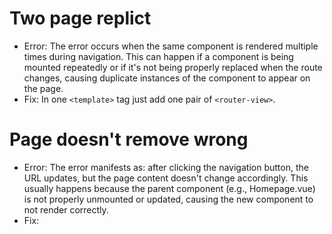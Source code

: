 # Two page replict
- Error: The error occurs when the same component is rendered multiple times during navigation. This can happen if a component is being mounted repeatedly or if it's not being properly replaced when the route changes, causing duplicate instances of the component to appear on the page.
- Fix: In one `<template>` tag just add one pair of `<router-view>`.


# Page doesn't remove wrong
- Error: The error manifests as: after clicking the navigation button, the URL updates, but the page content doesn't change accordingly. This usually happens because the parent component (e.g., Homepage.vue) is not properly unmounted or updated, causing the new component to not render correctly.
- Fix:
